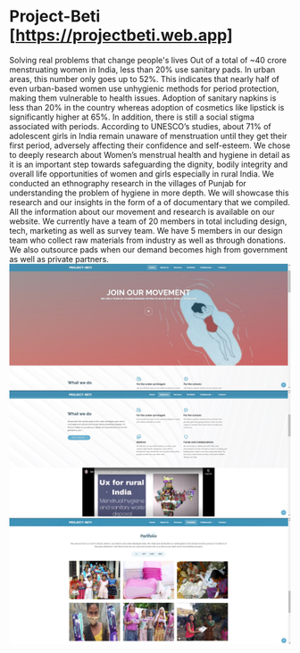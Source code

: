 # Project-Beti [https://projectbeti.web.app]
Solving real problems that change
people's lives
Out of a total of ~40 crore menstruating women in India, less than 20% use sanitary pads. In urban areas, this number only goes up to 52%. This indicates that nearly half of even urban-based women use unhygienic methods for period protection, making them vulnerable to health issues.
Adoption of sanitary napkins is less than 20% in the country whereas adoption of cosmetics like lipstick is significantly higher at 65%. In addition, there is still a social stigma associated with periods.
According to UNESCO’s studies, about 71% of adolescent girls in India remain unaware of menstruation until they get their first period, adversely affecting their confidence and self-esteem.
We chose to deeply research about Women’s menstrual health and hygiene in detail as it is an important step towards safeguarding the dignity, bodily integrity and overall life opportunities of women and girls especially in rural India.
We conducted an ethnography research in the villages of Punjab for understanding the problem of hygiene in more depth. We will showcase this research and our insights in the form of a of documentary that we compiled.
All the information about our movement and research is available on our website.
We currently have a team of 20 members in total including design, tech, marketing as well as survey team. We have 5 members in our design team who collect raw materials from industry as well as through donations. We also outsource pads when our demand becomes high from government as well as private partners.
![GitHub Logo](/project1.jpg)
![GitHub Logo](/project2.jpg)
![GitHub Logo](/project3.jpg)
